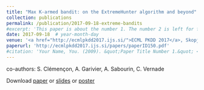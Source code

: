 ```yaml
---
title: "Max K-armed bandit: on the ExtremeHunter algorithm and beyond"
collection: publications
permalink: /publication/2017-09-18-extreme-bandits
#excerpt: 'This paper is about the number 1. The number 2 is left for future work.'
date: 2017-09-18  # year-month-day
venue: '<a href="http://ecmlpkdd2017.ijs.si/">ECML PKDD 2017</a>, Skopje, Macedonia'
paperurl: 'http://ecmlpkdd2017.ijs.si/papers/paperID150.pdf'
#citation: 'Your Name, You. (2009). &quot;Paper Title Number 1.&quot; <i>Journal 1</i>. 1(1).'
---
```

co-authors: S. Clémençon, A. Garivier, A. Sabourin, C. Vernade

Download [paper](http://ecmlpkdd2017.ijs.si/papers/paperID150.pdf) or [slides](http://mastane.github.io/files/slides_ecml.pdf) or [poster](http://mastane.github.io/files/posterEPFL.pdf)
